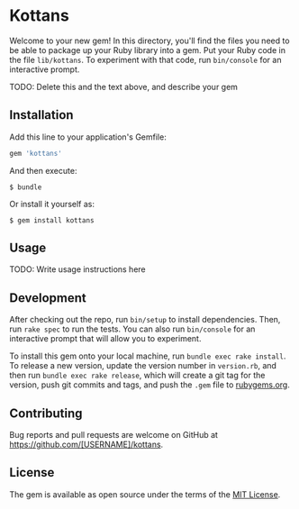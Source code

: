 # Kottans

Welcome to your new gem! In this directory, you'll find the files you need to be able to package up your Ruby library into a gem. Put your Ruby code in the file `lib/kottans`. To experiment with that code, run `bin/console` for an interactive prompt.

TODO: Delete this and the text above, and describe your gem

## Installation

Add this line to your application's Gemfile:

```ruby
gem 'kottans'
```

And then execute:

    $ bundle

Or install it yourself as:

    $ gem install kottans

## Usage

TODO: Write usage instructions here

## Development

After checking out the repo, run `bin/setup` to install dependencies. Then, run `rake spec` to run the tests. You can also run `bin/console` for an interactive prompt that will allow you to experiment.

To install this gem onto your local machine, run `bundle exec rake install`. To release a new version, update the version number in `version.rb`, and then run `bundle exec rake release`, which will create a git tag for the version, push git commits and tags, and push the `.gem` file to [rubygems.org](https://rubygems.org).

## Contributing

Bug reports and pull requests are welcome on GitHub at https://github.com/[USERNAME]/kottans.


## License

The gem is available as open source under the terms of the [MIT License](http://opensource.org/licenses/MIT).

